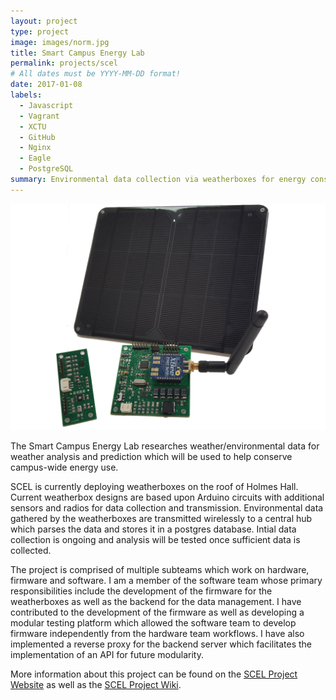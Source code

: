 ```yaml
---
layout: project
type: project
image: images/norm.jpg
title: Smart Campus Energy Lab
permalink: projects/scel
# All dates must be YYYY-MM-DD format!
date: 2017-01-08
labels:
  - Javascript
  - Vagrant
  - XCTU
  - GitHub
  - Nginx
  - Eagle
  - PostgreSQL
summary: Environmental data collection via weatherboxes for energy conservation.
---
```


<img class="ui medium right floated rounded image" src="../images/weatherbox.png">

The Smart Campus Energy Lab researches weather/environmental data for weather analysis and prediction which will be used to help conserve campus-wide energy use.

SCEL is currently deploying weatherboxes on the roof of Holmes Hall. Current weatherbox designs are based upon Arduino circuits with additional sensors and radios for data collection and transmission. Environmental data gathered by the weatherboxes are transmitted wirelessly to a central hub which parses the data and stores it in a postgres database. Intial data collection is ongoing and analysis will be tested once sufficient data is collected.

The project is comprised of multiple subteams which work on hardware, firmware and software. I am a member of the software team whose primary responsibilities include the development of the firmware for the weatherboxes as well as the backend for the data management. I have contributed to the development of the firmware as well as developing a modular testing platform which allowed the software team to develop firmware independently from the hardware team workflows. I have also implemented a reverse proxy for the backend server which facilitates the implementation of an API for future modularity.

More information about this project can be found on the [SCEL Project Website](http://scel-hawaii.org/) as well as the [SCEL Project Wiki](https://wiki.scel-hawaii.org/doku.php).
